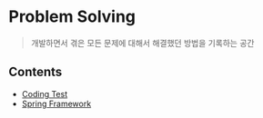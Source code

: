 # Problem Solving
> 개발하면서 겪은 모든 문제에 대해서 해결했던 방법을 기록하는 공간


## Contents
- [Coding Test]()
- [Spring Framework]()